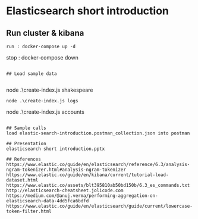 
# Elasticsearch short introduction

## Run cluster & kibana 

```
run : docker-compose up -d
```
stop : docker-compose down
```

## Load sample data


```
node .\create-index.js shakespeare
```
node .\create-index.js logs
```
node .\create-index.js accounts
```

## Sample calls 
load elastic-search-introduction.postman_collection.json into postman 

## Presentation 
elasticsearch short introduction.pptx

## References
https://www.elastic.co/guide/en/elasticsearch/reference/6.3/analysis-ngram-tokenizer.html#analysis-ngram-tokenizer
https://www.elastic.co/guide/en/kibana/current/tutorial-load-dataset.html
https://www.elastic.co/assets/blt395810ab50bd150b/6.3_es_commands.txt
http://elasticsearch-cheatsheet.jolicode.com
https://medium.com/@anuj.verma/performing-aggregation-on-elasticsearch-data-4dd5fca6bdfd    
https://www.elastic.co/guide/en/elasticsearch/guide/current/lowercase-token-filter.html
